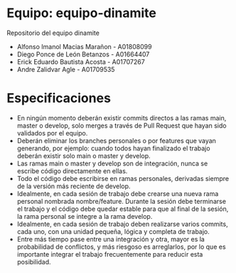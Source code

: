# Equipo: equipo-dinamite
Repositorio del equipo dinamite
- Alfonso Imanol Macias Marañon - A01808099
- Diego Ponce de León Betanzos - A01664407
- Erick Eduardo Bautista Acosta - A01707267
- Andre Zalidvar Agle - A01709535

# Especificaciones
- En ningún momento deberán existir commits directos a las ramas main, master o develop, solo merges a través de Pull Request que hayan sido validados por el equipo.
- Deberán eliminar los branches personales o por features que vayan generando, por ejemplo: cuando todos hayan finalizado el trabajo deberán existir solo main o master y develop.
- Las ramas main o master y develop son de integración, nunca se escribe código directamente en ellas.
- Todo el código debe escribirse en ramas personales, derivadas siempre de la versión más reciente de develop.
- Idealmente, en cada sesión de trabajo debe crearse una nueva rama personal nombrada nombre/feature. Durante la sesión debe terminarse el trabajo y el código debe quedar estable para que al final de la sesión, la rama personal se integre a la rama develop.
- Idealmente, en cada sesión de trabajo deben realizarse varios commits, cada uno, con una unidad pequeña, lógica y completa de trabajo.
- Entre más tiempo pase entre una integración y otra, mayor es la probabilidad de conflictos, y más riesgoso es arreglarlos, por lo que es importante integrar el trabajo frecuentemente para reducir esta posibilidad.
